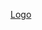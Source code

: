 [Logo]([https://example.com/logo.png](https://github.com/BuhHunter/python-automated-security-testing/blob/main/start.jpeg?raw=true))
